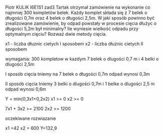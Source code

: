 Piotr KULIK I6E1S1 zad3
Tartak otrzymał zamówienie na wykonanie co najmniej 300 kompletów belek. Każdy komplet składa się z 7 belek o długości 0,7m oraz 4 belek o długości 2,5m. W jaki sposób powinno być zrealizowane zamówienie, by odpad powstały w procesie cięcia dłużyc o długości 5,2m był minimalny? Ile wyniesie wielkość odpadu przy optymalnym cięciu? Rozważ dwie metody cięcia.

x1 - liczba dłuznic cietych I sposobem
x2 - liczba dłużnic cietych II sposobem

wymagania:
300 kompletow w kazdym 7 belek o dlugości 0,7 m i 4 belki o dlugości 2,5m


I sposób cięcia
tniemy na 7 belek o długości 0,7m odpad wynosi 0,3m

II sposób cięcia
tniemy 3 belki o dlugości 0,7m i 1 belke o dlugości 2,5 m odpad wynosi 0,6m

Y = min(0,3x1+0,2x2)
x1 >= 0
x2 >= 0

7x1 + 3x2 >= 2100
2x2 >= 1200

oczekiwane rozwiazanie

x1 =42
x2 = 600
Y=132,9

